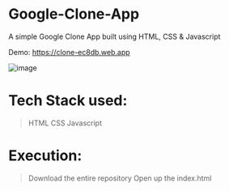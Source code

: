 # Google-Clone-App
A simple Google Clone App built using HTML, CSS & Javascript

Demo: https://clone-ec8db.web.app

![image](https://user-images.githubusercontent.com/89207670/172681903-def53b90-968a-4a1b-96bd-247fee67f65e.png)

# Tech Stack used:
> HTML
> CSS
> Javascript 

# Execution:
> Download the entire repository
> Open up the index.html


